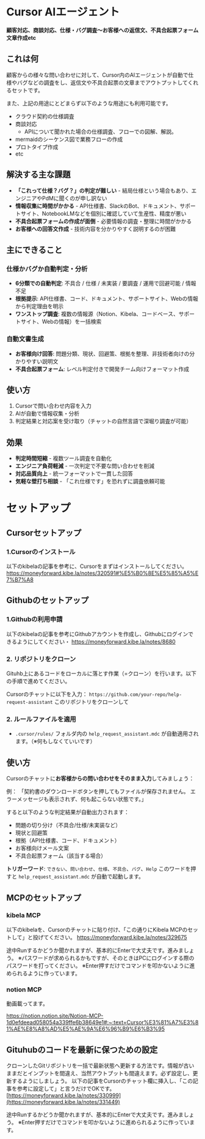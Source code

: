 # Cursor AIエージェント 

**顧客対応、商談対応、仕様・バグ調査〜お客様への返信文、不具合起票フォーム文章作成etc**

## これは何
顧客からの様々な問い合わせに対して、Cursor内のAIエージェントが自動で仕様やバグなどの調査をし、返信文や不具合起票の文章までアウトプットしてくれるセットです。

また、上記の用途にとどまらず以下のような用途にも利用可能です。
- クラウド契約の仕様調査
- 商談対応
  - APIについて聞かれた場合の仕様調査、フローでの図解、解説。
- mermaidのシーケンス図で業務フローの作成
- プロトタイプ作成
- etc

## 解決する主な課題

- **「これって仕様？バグ？」の判定が難しい** - 結局仕様という場合もあり、エンジニアやPdMに聞くのが申し訳ない
- **情報収集に時間がかかる** - API仕様書、SlackのBot、ドキュメント、サポートサイト、NotebookLMなどを個別に確認していて生産性、精度が悪い
- **不具合起票フォームの作成が面倒** - 必要情報の調査・整理に時間がかかる
- **お客様への回答文作成** - 技術内容を分かりやすく説明するのが困難

## 主にできること

### 仕様かバグか自動判定・分析
- **6分類での自動判定**: 不具合 / 仕様 / 未実装 / 要調査 / 運用で回避可能 / 情報不足
- **根拠提示**: API仕様書、コード、ドキュメント、サポートサイト、Webの情報から判定理由を明示
- **ワンストップ調査**: 複数の情報源（Notion、Kibela、コードベース、サポートサイト、Webの情報）を一括検索

### 自動文書生成
- **お客様向け回答**: 問題分類、現状、回避策、根拠を整理、非技術者向けの分かりやすい説明文
- **不具合起票フォーム**: レベル判定付きで開発チーム向けフォーマット作成

## 使い方
1. Cursorで問い合わせ内容を入力
2. AIが自動で情報収集・分析
3. 判定結果と対応案を受け取り（チャットの自然言語で深堀り調査が可能）

## 効果
- **判定時間短縮** - 複数ツール調査を自動化
- **エンジニア負荷軽減** - 一次判定で不要な問い合わせを削減  
- **対応品質向上** - 統一フォーマットで一貫した回答
- **気軽な壁打ち相談** - 「これ仕様です」を恐れずに調査依頼可能

# セットアップ

## Cursorセットアップ
### 1.Cursorのインストール
以下のkibelaの記事を参考に、Cursorをまずはインストールしてください。
https://moneyforward.kibe.la/notes/320591#%E5%B0%8E%E5%85%A5%E7%B7%A8

## Githubのセットアップ
### 1.Githubの利用申請
以下のkibelaの記事を参考にGithubアカウントを作成し、Githubにログインできるようにしてください・
https://moneyforward.kibe.la/notes/8680

### 2. リポジトリをクローン
Gituhb上にあるコードをローカルに落とす作業（=クローン）を行います。以下の手順で進めてください。

Cursorのチャットに以下を入力：
`https://github.com/your-repo/help-request-assistant` 
このリポジトリをクローンして

### 2. ルールファイルを適用
- `.cursor/rules/` フォルダ内の `help_request_assistant.mdc` が自動適用されます。（※何もしなくていいです）

## 使い方
Cursorのチャットに**お客様からの問い合わせをそのまま入力**してみましょう：

例：
「契約書のダウンロードボタンを押してもファイルが保存されません。
エラーメッセージも表示されず、何も起こらない状態です。」

すると以下のような判定結果が自動出力されます：
- 問題の切り分け（不具合/仕様/未実装など）
- 現状と回避策
- 根拠（API仕様書、コード、ドキュメント）
- お客様向けメール文案
- 不具合起票フォーム（該当する場合）

**トリガーワード**: `できない`、`問い合わせ`、`仕様`、`不具合`、`バグ`、`Help`
このワードを押すと `help_request_assistant.mdc` が自動で起動します。

## MCPのセットアップ
### kibela MCP
以下のkibelaを、Cursorのチャットに貼り付け、「この通りにKibela MCPのセットして」と投げてください。
https://moneyforward.kibe.la/notes/329675

途中Runするかどうか聞かれますが、基本的にEnterで大丈夫です。進みましょう。
※パスワードが求められるかもですが、そのときはPCにログインする際のパスワードを打ってください。
※Enter押すだけでコマンドを叩かないように進められるように作っています。

### notion MCP
動画載ってます。

https://notion.notion.site/Notion-MCP-1d0efdeead058054a339ffe6b38649e1#:~:text=Cursor%E3%81%A7%E3%81%AE%E8%A8%AD%E5%AE%9A%E6%96%B9%E6%B3%95

## Gituhubのコードを最新に保つための設定
クローンしたGitリポジトリを一括で最新状態へ更新する方法です。情報が古いままだとインプットを間違え、当然アウトプットも間違えます。必ず設定し、更新するようにしましょう。
以下の記事をCursorのチャット欄に挿入し、「この記事を参考に設定して」と言うだけでOKです。
[https://moneyforward.kibe.la/notes/330999](https://moneyforward.kibe.la/notes/331449)

途中Runするかどうか聞かれますが、基本的にEnterで大丈夫です。進みましょう。
※Enter押すだけでコマンドを叩かないように進められるように作っています。






